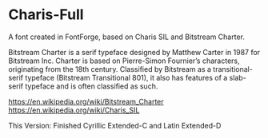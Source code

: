 # Charis-Full
A font created in FontForge, based on Charis SIL and Bitstream Charter.

Bitstream Charter is a serif typeface designed by Matthew Carter in 1987 for Bitstream Inc. Charter is based on Pierre-Simon Fournier’s characters, originating from the 18th century. Classified by Bitstream as a transitional-serif typeface (Bitstream Transitional 801), it also has features of a slab-serif typeface and is often classified as such.

https://en.wikipedia.org/wiki/Bitstream_Charter
https://en.wikipedia.org/wiki/Charis_SIL

This Version:
Finished Cyrillic Extended-C and Latin Extended-D

